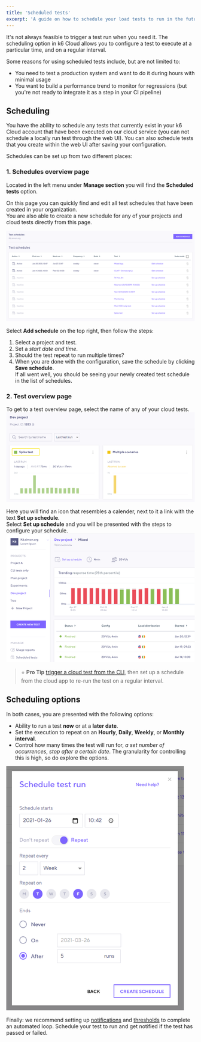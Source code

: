 ```yaml
---
title: 'Scheduled tests'
excerpt: 'A guide on how to schedule your load tests to run in the future or on a schedule within the k6 Cloud Web UI.'
---
```


It's not always feasible to trigger a test run when you need it. The scheduling option in k6 Cloud allows you to configure a test to execute at a particular time, and on a regular interval.

Some reasons for using scheduled tests include, but are not limited to:

- You need to test a production system and want to do it during hours with minimal usage
- You want to build a performance trend to monitor for regressions (but you're not ready to integrate it as a step in your CI pipeline)

## Scheduling

You have the ability to schedule any tests that currently exist in your k6 Cloud account that have been executed on our cloud service (you can not schedule a locally run test through the web UI). You can also schedule tests that you create within the web UI after saving your configuration.

Schedules can be set up from two different places:

### 1. Schedules overview page

Located in the left menu under **Manage section** you will find the **Scheduled tests** option.

On this page you can quickly find and edit all test schedules that have been created in your organization.<br/>
You are also able to create a new schedule for any of your projects and cloud tests directly from this page.

![Schedules page](./images/Scheduling-a-test/schedules-page.png)

Select **Add schedule** on the top right, then follow the steps:

1. Select a project and test.
2. Set a _start date and time_.
3. Should the test repeat to run multiple times?
4. When you are done with the configuration, save the schedule by clicking **Save schedule**.<br/>
   If all went well, you should be seeing your newly created test schedule in the list of schedules.

### 2. Test overview page
To get to a test overview page, select the name of any of your cloud tests.
![Navigate to test overview page](./images/Scheduling-a-test/goto-test-overview-page.png)

Here you will find an icon that resembles a calender, next to it a link with the text **Set up schedule**.<br/>
Select **Set up schedule** and you will be presented with the steps to configure your schedule.
![Test overview page](./images/Scheduling-a-test/test-overview-page.png)

<!-- Scheduling is a great tool for re-running  -->

> ⭐ **Pro Tip**
> [trigger a cloud test from the CLI](/cloud/creating-and-running-a-test/cloud-tests-from-the-cli), then set up a schedule from the cloud app to re-run the test on a regular interval.


## Scheduling options

In both cases, you are presented with the following options:

- Ability to run a test **now** or at a **later date**.
- Set the execution to repeat on an **Hourly**, **Daily**, **Weekly**, or **Monthly interval**.
- Control how many times the test will run for, _a set number of occurrences_, _stop after a certain date_. The granularity for controlling this is high, so do explore the options.

![Schedule configuration](./images/Scheduling-a-test/schedule-configuration.png)

Finally: we recommend setting up [notifications](/cloud/manage/notifications) and [thresholds](/using-k6/thresholds) to complete an automated loop. Schedule your test to run and get notified if the test has passed or failed.
